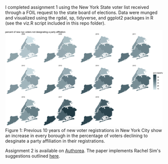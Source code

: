 I completed assignment 1 using the New York State voter list received through a FOIL request to the state board of elections. Data 
were munged and visualized using the rgdal, sp, tidyverse, and ggplot2 packages in R (see the viz.R script included in this repo folder).


![](Rplot.png)
Figure 1: Previous 10 years of new voter registrations in New York City show an increase in every borough in the percentage of voters
declining to desginate a party affiliation in their registrations.

Assignment 2 is available on [Authorea](https://www.authorea.com/335252/-uImPv9Gz4PR-HDUssRQcA). The paper implements Rachel Sim's suggestions outlined
[here](https://github.com/ursulakaczmarek/PUI2018_uak211/blob/master/HW4_uak211/CitibikeReview_rms818.md).
